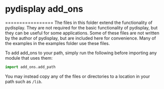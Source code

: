 # pydisplay add_ons
=================
The files in this folder extend the functionality of pydisplay. They are not required for the basic functionality of pydisplay, but they can be useful for some applications.  Some of these files are not written by the author of pydisplay, but are included here for convenience.  Many of the examples
in the examples folder use these files.

To add add_ons to your path, simply run the following before importing any module that uses them:

```python
import add_ons.add_path
```

You may instead copy any of the files or directories to a location in your path such as `/lib`.
